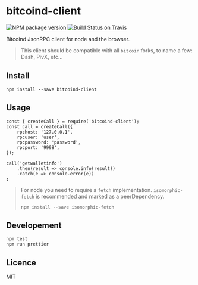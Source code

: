 # bitcoind-client

[![NPM package version][npm-svg]][npm-url]
[![Build Status on Travis][travis-svg]][travis-url]

Bitcoind JsonRPC client for node and the browser.

> This client should be compatible with all `bitcoin` forks, to name a few: Dash, PivX, etc...

## Install
```
npm install --save bitcoind-client
```

## Usage
```
const { createCall } = require('bitcoind-client');
const call = createCall({
    rpchost: '127.0.0.1',
    rpcuser: 'user',
    rpcpassword: 'password',
    rpcport: '9998',
});

call('getwalletinfo')
    .then(result => console.info(result))
    .catch(e => console.error(e))
;
```

> For node you need to require a `fetch` implementation.
> `isomorphic-fetch` is recommended and marked as a peerDependency.
> ```
> npm install --save isomorphic-fetch
> ```

## Developement
```
npm test
npm run prettier
```

## Licence
MIT

[npm-svg]: https://img.shields.io/npm/v/bitcoind-client.svg
[npm-url]: https://npmjs.org/package/bitcoind-client
[travis-svg]: https://travis-ci.org/LePetitBloc/bitcoind-client.svg
[travis-url]: https://travis-ci.org/LePetitBloc/bitcoind-client
